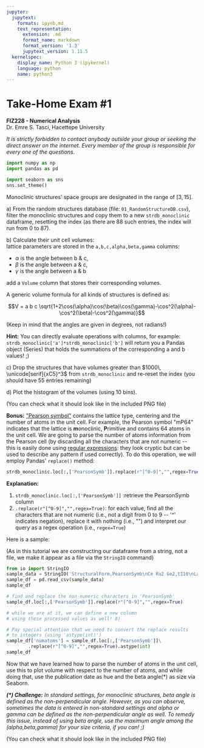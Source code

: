 ```yaml
---
jupyter:
  jupytext:
    formats: ipynb,md
    text_representation:
      extension: .md
      format_name: markdown
      format_version: '1.3'
      jupytext_version: 1.11.5
  kernelspec:
    display_name: Python 3 (ipykernel)
    language: python
    name: python3
---
```


# Take-Home Exam #1
**FIZ228 - Numerical Analysis**  
Dr. Emre S. Tasci, Hacettepe University

_It is strictly forbidden to contact anybody outside your group or seeking the direct answer on the internet. Every member of the group is responsible for every one of the questions._

```python
import numpy as np
import pandas as pd
```

```python
import seaborn as sns
sns.set_theme()
```

<!-- #region -->
Monoclinic structures' space groups are designated in the range of $[3,15]$. 

a) From the random structures database (file: `01_RandomStructureDB.csv`), filter the monoclinic structures and copy them to a new `strdb_monoclinic` dataframe, resetting the index (as there are 88 such entries, the index will run from 0 to 87).

b) Calculate their unit cell volumes:  
   lattice parameters are stored in the `a,b,c,alpha,beta,gamma` columns:  
   * $\alpha$ is the angle between b & c,
   * $\beta$ is the angle between a & c,
   * $\gamma$ is the angle between a & b  
   
   add a `Volume` column that stores their corresponding volumes. 
   
   A generic volume formula for all kinds of structures is defined as:
   
   $$V = a b c \sqrt{1+2\cos(\alpha)\cos(\beta)\cos(\gamma)-\cos^2(\alpha)-\cos^2(\beta)-\cos^2(\gamma)}$$
   
   (Keep in mind that the angles are given in degrees, not radians!)
   
   <b>Hint:</b> You can directly evaluate operations with columns, for example: `strdb_monoclinic['a']*strdb_monoclinic['b']` will return you a Pandas object (Series) that holds the summations of the corresponding a and b values! ;)

c) Drop the structures that have volumes greater than $1000\, \unicode[serif]{xC5}^3$ from `strdb_monoclinic` and re-reset the index (you should have 55 entries remaining)

d) Plot the histogram of the volumes (using 10 bins). 

(You can check what it should look like in the included PNG file)

**Bonus:** ["Pearson symbol"](https://en.wikipedia.org/wiki/Pearson_symbol) contains the lattice type, centering and the number of atoms in the unit cell. For example, the Pearson symbol "mP64" indicates that the lattice is **m**onoclinic, **P**rimitive and contains 64 atoms in the unit cell. We are going to parse the number of atoms information from the Pearson cell (by discarding all the characters that are not numeric -- this is easily done using [regular expressions](https://en.wikipedia.org/wiki/Regular_expression): they look cryptic but can be used to describe any pattern if used correctly). To do this operation, we will employ Pandas' `replace()` method:

```python
strdb_monoclinic.loc[:,['PearsonSymb']].replace(r"[^0-9]","",regex=True)
```

**Explanation:**
1. `strdb_monoclinic.loc[:,['PearsonSymb']]` :retrieve the PearsonSymb column
2. `.replace(r"[^0-9]","",regex=True)`: for each value, find all the characters that are not numeric (i.e., not a digit from 0 to 9 -- '^' indicates negation), replace it with nothing (i.e., "") and interpret our query as a regex operation (i.e., `regex=True`)

Here is a sample:

(As in this tutorial we are constructing our dataframe from a string, not a file, we make it appear as a file via the `StringIO` command)
<!-- #endregion -->

```python
from io import StringIO
sample_data = StringIO('StructuralForm,PearsonSymb\nCe Ru2 Ge2,tI10\nLa1.85 Si4 Y3.15,tP36\nGd Mn2,cF24\nCe5 Ni1.85 Si3,hP39\nLi3 Mg2 (Nb O6),oF96\n')
sample_df = pd.read_csv(sample_data)
sample_df
```

```python
# find and replace the non-numeric characters in 'PearsonSymb'
sample_df.loc[:,['PearsonSymb']].replace(r"[^0-9]","",regex=True)
```

```python
# while we are at it, we can define a new column
# using these processed values as well! 8)

# Pay special attention that we need to convert the replace results
# to integers (using 'astype(int)')
sample_df['numatoms'] = sample_df.loc[:,['PearsonSymb']]\
        .replace(r"[^0-9]","",regex=True).astype(int)
sample_df
```

Now that we have learned how to parse the number of atoms in the unit cell, use this to plot volume with respect to the number of atoms, and while doing that, use the publication date as hue and the beta angle(*) as size via Seaborn.

_**(\*) Challenge:** In standard settings, for monoclinic structures, beta angle is defined as the non-perpendicular angle. However, as you can observe, sometimes the data is entered in non-standard settings and alpha or gamma can be defined as the non-perpendicular angle as well. To remedy this issue, instead of using beta angle, use the maximum angle among the (alpha,beta,gamma) for your size criteria, if you can! ;)_

(You can check what it should look like in the included PNG file)

```python

```
